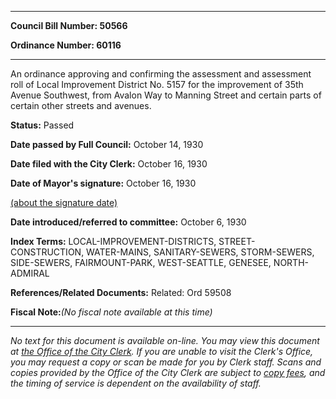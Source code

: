 

********

**Council Bill Number: 50566**
   
**Ordinance Number: 60116**
********

 An ordinance approving and confirming the assessment and assessment roll of Local Improvement District No. 5157 for the improvement of 35th Avenue Southwest, from Avalon Way to Manning Street and certain parts of certain other streets and avenues.

**Status:** Passed
   
**Date passed by Full Council:** October 14, 1930
   
**Date filed with the City Clerk:** October 16, 1930
   
**Date of Mayor's signature:** October 16, 1930
   
[(about the signature date)](/~public/approvaldate.htm)
   
   
   
**Date introduced/referred to committee:** October 6, 1930
   
   
**Index Terms:** LOCAL-IMPROVEMENT-DISTRICTS, STREET-CONSTRUCTION, WATER-MAINS, SANITARY-SEWERS, STORM-SEWERS, SIDE-SEWERS, FAIRMOUNT-PARK, WEST-SEATTLE, GENESEE, NORTH-ADMIRAL

**References/Related Documents:** Related: Ord 59508

**Fiscal Note:**_(No fiscal note available at this time)_
********

_No text for this document is available on-line. You may view this document at [the Office of the City Clerk](http://www.seattle.gov/leg/clerk/contactUs.htm). If you are unable to visit the Clerk's Office, you may request a copy or scan be made for you by Clerk staff. Scans and copies provided by the Office of the City Clerk are subject to [copy fees](http://clerk.seattle.gov/~public/clerkfees.htm), and the timing of service is dependent on the availability of staff._

